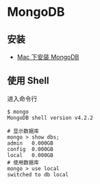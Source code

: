 # MongoDB

## 安装

- [Mac 下安装 MongoDB](./install-at-mac.md)

## 使用 Shell

进入命令行

```
$ mongo
MongoDB shell version v4.2.2
```

```
# 显示数据库
mongo > show dbs;
admin   0.000GB
config  0.000GB
local   0.000GB
# 使用数据库
mongo > use local
switched to db local
```

